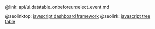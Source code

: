 @link: api/ui.datatable_onbeforeunselect_event.md

@seolinktop: [javascript dashboard framework](https://webix.com)
@seolink: [javascript tree table](https://webix.com/widget/treetable/)